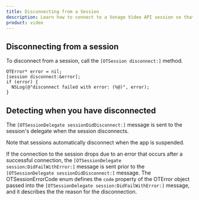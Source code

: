 ```yaml
--- 
title: Disconnecting from a Session 
description: Learn how to connect to a Vonage Video API session so that participants can use audio, video, and messaging functionality in your ios application.
product: video 
---
```


## Disconnecting from a session

To disconnect from a session, call the `[OTSession disconnect:]` method.

```objective_c
OTError* error = nil;
[session disconnect:&error];
if (error) {
  NSLog(@"disconnect failed with error: (%@)", error);
}
```

## Detecting when you have disconnected

The `[OTSessionDelegate sessionDidDisconnect:]` message is sent to the session's delegate when the session disconnects.

Note that sessions automatically disconnect when the app is suspended.

If the connection to the session drops due to an error that occurs after a successful connection, the `[OTSessionDelegate session:DidFailWithError:]` message is sent prior to the `[OTSessionDelegate sessionDidDisconnect:]` message. The OTSessionErrorCode enum defines the `code` property of the OTError object passed into the `[OTSessionDelegate session:DidFailWithError:]` message, and it describes the the reason for the disconnection.
